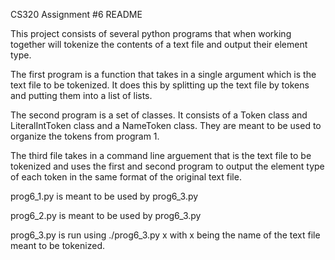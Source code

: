 CS320 Assignment #6 README
 
This project consists of several python programs that when working together will tokenize the contents of a text file and output their element type.

The first program is a function that takes in a single argument which is the text file to be tokenized. It does this by splitting up the text file by tokens and putting them into a list of lists.

The second program is a set of classes. It consists of a Token class and LiteralIntToken class and a NameToken class. They are meant to be used to organize the tokens from program 1.

The third file takes in a command line arguement that is the text file to be tokenized and uses the first and second program to output the element type of each token in the same format of the original text file. 

prog6_1.py is meant to be used by prog6_3.py

prog6_2.py is meant to be used by prog6_3.py

prog6_3.py is run using ./prog6_3.py x with x being the name of the text file meant to be tokenized.  

